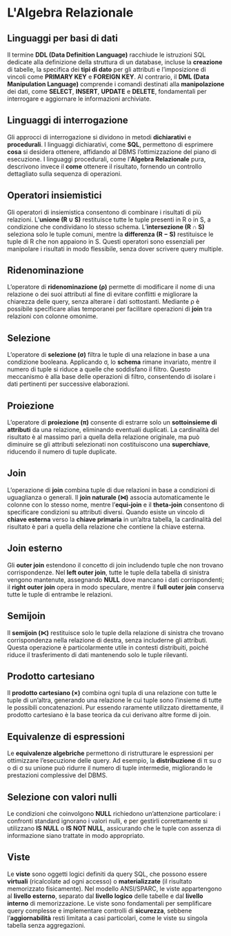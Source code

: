 # L'Algebra Relazionale

## Linguaggi per basi di dati

Il termine **DDL (Data Definition Language)** racchiude le istruzioni SQL dedicate alla definizione della struttura di un database, incluse la **creazione** di tabelle, la specifica dei **tipi di dato** per gli attributi e l’imposizione di vincoli come **PRIMARY KEY** e **FOREIGN KEY**. Al contrario, il **DML (Data Manipulation Language)** comprende i comandi destinati alla **manipolazione** dei dati, come **SELECT**, **INSERT**, **UPDATE** e **DELETE**, fondamentali per interrogare e aggiornare le informazioni archiviate.

## Linguaggi di interrogazione

Gli approcci di interrogazione si dividono in metodi **dichiarativi** e **procedurali**. I linguaggi dichiarativi, come **SQL**, permettono di esprimere **cosa** si desidera ottenere, affidando al DBMS l’ottimizzazione del piano di esecuzione. I linguaggi procedurali, come l’**Algebra Relazionale** pura, descrivono invece il **come** ottenere il risultato, fornendo un controllo dettagliato sulla sequenza di operazioni.

## Operatori insiemistici

Gli operatori di insiemistica consentono di combinare i risultati di più relazioni. L’**unione (R ∪ S)** restituisce tutte le tuple presenti in R o in S, a condizione che condividano lo stesso schema. L’**intersezione (R ∩ S)** seleziona solo le tuple comuni, mentre la **differenza (R − S)** restituisce le tuple di R che non appaiono in S. Questi operatori sono essenziali per manipolare i risultati in modo flessibile, senza dover scrivere query multiple.

## Ridenominazione

L’operatore di **ridenominazione (ρ)** permette di modificare il nome di una relazione o dei suoi attributi al fine di evitare conflitti e migliorare la chiarezza delle query, senza alterare i dati sottostanti. Mediante ρ è possibile specificare alias temporanei per facilitare operazioni di **join** tra relazioni con colonne omonime.

## Selezione

L’operatore di **selezione (σ)** filtra le tuple di una relazione in base a una condizione booleana. Applicando σ, lo **schema** rimane invariato, mentre il numero di tuple si riduce a quelle che soddisfano il filtro. Questo meccanismo è alla base delle operazioni di filtro, consentendo di isolare i dati pertinenti per successive elaborazioni.

## Proiezione

L’operatore di **proiezione (π)** consente di estrarre solo un **sottoinsieme di attributi** da una relazione, eliminando eventuali duplicati. La cardinalità del risultato è al massimo pari a quella della relazione originale, ma può diminuire se gli attributi selezionati non costituiscono una **superchiave**, riducendo il numero di tuple duplicate.

## Join

L’operazione di **join** combina tuple di due relazioni in base a condizioni di uguaglianza o generali. Il **join naturale (⋈)** associa automaticamente le colonne con lo stesso nome, mentre l’**equi-join** e il **theta-join** consentono di specificare condizioni su attributi diversi. Quando esiste un vincolo di **chiave esterna** verso la **chiave primaria** in un’altra tabella, la cardinalità del risultato è pari a quella della relazione che contiene la chiave esterna.

## Join esterno

Gli **outer join** estendono il concetto di join includendo tuple che non trovano corrispondenze. Nel **left outer join**, tutte le tuple della tabella di sinistra vengono mantenute, assegnando **NULL** dove mancano i dati corrispondenti; il **right outer join** opera in modo speculare, mentre il **full outer join** conserva tutte le tuple di entrambe le relazioni.

## Semijoin

Il **semijoin (⋉)** restituisce solo le tuple della relazione di sinistra che trovano corrispondenza nella relazione di destra, senza includerne gli attributi. Questa operazione è particolarmente utile in contesti distribuiti, poiché riduce il trasferimento di dati mantenendo solo le tuple rilevanti.

## Prodotto cartesiano

Il **prodotto cartesiano (×)** combina ogni tupla di una relazione con tutte le tuple di un’altra, generando una relazione le cui tuple sono l’insieme di tutte le possibili concatenazioni. Pur essendo raramente utilizzato direttamente, il prodotto cartesiano è la base teorica da cui derivano altre forme di join.

## Equivalenze di espressioni

Le **equivalenze algebriche** permettono di ristrutturare le espressioni per ottimizzare l’esecuzione delle query. Ad esempio, la **distribuzione** di π su σ o di σ su unione può ridurre il numero di tuple intermedie, migliorando le prestazioni complessive del DBMS.

## Selezione con valori nulli

Le condizioni che coinvolgono **NULL** richiedono un’attenzione particolare: i confronti standard ignorano i valori nulli, e per gestirli correttamente si utilizzano **IS NULL** o **IS NOT NULL**, assicurando che le tuple con assenza di informazione siano trattate in modo appropriato.

## Viste

Le **viste** sono oggetti logici definiti da query SQL, che possono essere **virtuali** (ricalcolate ad ogni accesso) o **materializzate** (il risultato memorizzato fisicamente). Nel modello ANSI/SPARC, le viste appartengono al **livello esterno**, separato dal **livello logico** delle tabelle e dal **livello interno** di memorizzazione. Le viste sono fondamentali per semplificare query complesse e implementare controlli di **sicurezza**, sebbene l’**aggiornabilità** resti limitata a casi particolari, come le viste su singola tabella senza aggregazioni.
